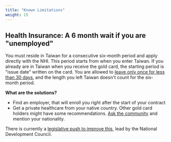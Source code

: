 ```yaml
---
title: "Known Limitations"
weight: 15
---
```

## Health Insurance: A 6 month wait if you are "unemployed"

You must reside in Taiwan for a consecutive six-month period and apply directly with the NHI. This period starts from when you enter Taiwan. If you already are in Taiwan when you receive the gold card, the starting period is "issue date" written on the card. You are allowed to [leave only once for less than 30 days](https://www.nhi.gov.tw/english/Content_List.aspx?n=C88B41A4EAB5E692&topn=778856C209BCE527), and the length you left  Taiwan doesn't count for the six-month period.

**What are the solutions?**

- Find an employer, that will enroll you right after the start of your contract
- Get a private healthcare from your native country. Other gold card holders might have some recommendations. [Ask the community](https://forms.gle/K88uVy2jMW61DpT2A) and mention your nationality.

 There is currently a [legislative push to improve this](https://www.ndc.gov.tw/en/Content_List.aspx?n=999F9864EFDB5F6F&upn=6CE244D6E7DAF831), lead by the National Development Council.
